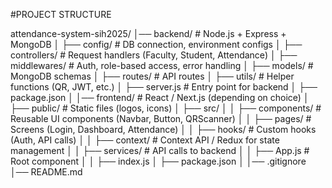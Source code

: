 #PROJECT STRUCTURE


attendance-system-sih2025/
│── backend/              # Node.js + Express + MongoDB
│   ├── config/           # DB connection, environment configs
│   ├── controllers/      # Request handlers (Faculty, Student, Attendance)
│   ├── middlewares/      # Auth, role-based access, error handling
│   ├── models/           # MongoDB schemas
│   ├── routes/           # API routes
│   ├── utils/            # Helper functions (QR, JWT, etc.)
│   ├── server.js         # Entry point for backend
│   ├── package.json
│
│── frontend/             # React / Next.js (depending on choice)
│   ├── public/           # Static files (logos, icons)
│   ├── src/
│   │   ├── components/   # Reusable UI components (Navbar, Button, QRScanner)
│   │   ├── pages/        # Screens (Login, Dashboard, Attendance)
│   │   ├── hooks/        # Custom hooks (Auth, API calls)
│   │   ├── context/      # Context API / Redux for state management
│   │   ├── services/     # API calls to backend
│   │   ├── App.js        # Root component
│   │   ├── index.js
│   ├── package.json
│
│── .gitignore
│── README.md



